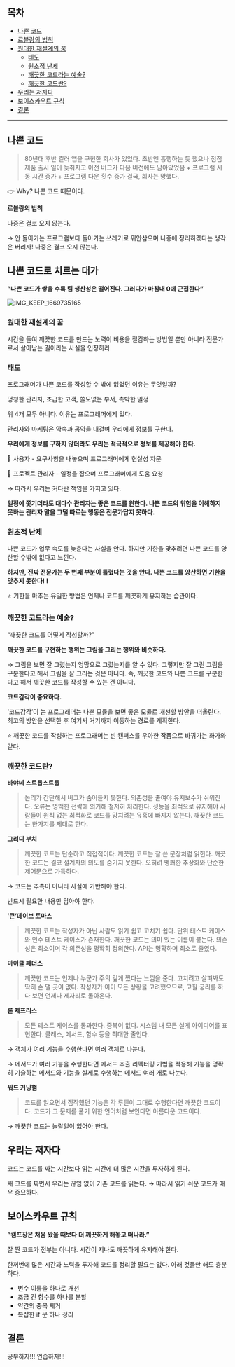 ## 목차
- [나쁜 코드](#나쁜-코드) 
- [르블랑의 법칙](#나쁜-코드로-치르는-대가)
- [원대한 재설계의 꿈](#원대한-재설계의-꿈)
    - [태도](#태도)
    - [원초적 난제](#원초적-난제)
    - [깨끗한 코드라는 예술?](#깨끗한-코드라는-예술)
    - [깨끗한 코드란?](#깨끗한-코드란)
- [우리는 저자다](#우리는-저자다)
- [보이스카우트 규칙](#보이스카우트-규칙)
- [결론](#결론)

---

## 나쁜 코드

> 80년대 후반 킬러 앱을 구현한 회사가 있었다.
초반엔 흥행하는 듯 했으나 점점 제품 출시 일이 늦춰지고 이전 버그가 다음 버전에도 남아았었음 + 프로그램 시동 시간 증가 + 프로그램 다운 횟수 증가
결국, 회사는 망했다.
> 

👉 Why? 나쁜 코드 때문이다.

**르블랑의 법칙**

나중은 결코 오지 않는다.

→ 안 돌아가는 프로그램보다 돌아가는 쓰레기로 위안삼으며 나중에 정리하겠다는 생각은 버리자! 나중은 결코 오지 않는다. 

## 나쁜 코드로 치르는 대가

**”나쁜 코드가 쌓을 수록 팀 생산성은 떨어진다. 그러다가 마침내 0에 근접한다”**

![IMG_KEEP_1669735165](https://user-images.githubusercontent.com/48826098/204582975-b2348e7c-2799-4895-93d1-a3b04164c6b6.jpg)

### 원대한 재설계의 꿈

시간을 들여 깨끗한 코드를 만드는 노력이 비용을 절감하는 방법일 뿐만 아니라 전문가로서 살아남는 길이라는 사실을 인정하라

### 태도

프로그래머가 나쁜 코드를 작성할 수 밖에 없었던 이유는 무엇일까? 

멍청한 관리자, 조급한 고객, 쓸모없는 부서, 촉박한 일정

위 4개 모두 아니다. 이유는 프로그래머에게 있다.

관리자와 마케팅은 약속과 공약을 내걸며 우리에게 정보를 구한다. 

**우리에게 정보를 구하지 않더라도 우리는 적극적으로 정보를 제공해야 한다.**

👨 사용자 - 요구사항을 내놓으며 프로그래머에게 현실성 자문

👨 프로젝트 관리자 - 일정을 잡으며 프로그래머에게 도움 요청

→ 따라서 우리는 커다란 책임을 가지고 있다.

**일정에 쫒기더라도 대다수 관리자는 좋은 코드를 원한다. 나쁜 코드의 위험을 이해하지 못하는 관리자 말을 그댈 따르는 행동은 전문가답지 못하다.**

### 원초적 난제

나쁜 코드가 업무 속도를 늦춘다는 사실을 안다. 하지만 기한을 맞추려면 나쁜 코드를 양산할 수밖에 없다고 느낀다. 

**하지만, 진짜 전문가는 두 번째 부분이 틀렸다는 것을 안다. 나쁜 코드를 양산하면 기한을 맞추지 못한다! !**

⭐ 기한을 마추는 유일한 방법은 언제나 코드를 깨끗하게 유지하는 습관이다.

### 깨끗한 코드라는 예술?

“깨끗한 코드를 어떻게 작성할까?”

**깨끗한 코드를 구현하는 행위는 그림을 그리는 행위와 비슷하다.**

→ 그림을 보면 잘 그렸는지 엉망으로 그렸는지를 알 수 있다. 그렇지만 잘 그린 그림을 구분한다고 해서 그림을 잘 그리는 것은 아니다. 
즉, 깨끗한 코드와 나쁜 코드를 구분한다고 해서 깨끗한 코드를 작성할 수 있는 건 아니다. 

**코드감각이 중요하다.**

‘코드감각’이 는 프로그래머는 나쁜 모듈을 보면 좋은 모듈로 개선할 방안을 떠올린다. 최고의 방안을 선택한 후 여기서 거기까지 이동하는 경로를 계획한다. 

⭐ 깨끗한 코드를 작성하는 프로그래머는 빈 캔퍼스를 우아한 작품으로 바꿔가는 화가와 같다.

### 깨끗한 코드란?

**바야네 스트롭스트룹**

> 논리가 간단해서 버그가 숨어들지 못한다.
의존성을 줄여야 유지보수가 쉬워진다.
오류는 명백한 전략에 의거해 철저히 처리한다.
성능을 최적으로 유지해야 사람들이 원칙 없는 최적화로 코드를 망치려는 유혹에 빠지지 않는다.
깨끗한 코드는 한가지를 제대로 한다.
> 

**그리디 부치**

> 깨끗한 코드는 단순하고 직접적이다. 
깨끗한 코드는 잘 쓴 문장처럼 읽힌다. 
깨끗한 코드는 결코 설계자의 의도를 숨기지 못한다. 
오히려 명쾌한 추상화와 단순한 제어문으로 가득하다.
> 

→ 코드는 추측이 아니라 사실에 기반해야 한다. 

반드시 필요한 내용만 담아야 한다.

**’큰’데이브 토마스**

> 깨끗한 코드는 작성자가 아닌 사람도 읽기 쉽고 고치기 쉽다.
단위 테스트 케이스와 인수 테스트 케이스가 존재한다.
깨끗한 코드는 의미 있는 이름이 붙는다.
의존성은 최소이며 각 의존성을 명확히 정의한다. 
API는 명확하며 최소로 줄였다.
> 

**마이클 페더스**

> 깨끗한 코드는 언제나 누군가 주의 깊게 짰다는 느낌을 준다.
고치려고 살펴봐도 딱히 손 댈 곳이 없다.
작성자가 이미 모든 상황을 고려했으므로, 고칠 궁리를 하다 보면 언제나 제자리로 돌아온다.
> 

**론 제프리스**

> 모든 테스트 케이스를 통과한다.
중복이 없다.
시스템 내 모든 설계 아이디어를 표현한다.
클래스, 메서드, 함수 등을 최대한 줄인다.
> 

→ 객체가 여러 기능을 수행한다면 여러 객체로 나눈다. 

→ 메서드가 여러 기능을 수행한다면 메서드 추출 리펙터링 기법을 적용해 기능을 명확히 기술하는 메서드와 기능을 실제로 수행하는 메서드 여러 개로 나눈다.

**워드 커닝햄**

> 코드를 읽으면서 짐작했던 기능은 각 루틴이 그대로 수행한다면 깨끗한 코드이다.
코드가 그 문제를 풀기 위한 언어처럼 보인다면 아름다운 코드이다.
> 

→ 깨끗한 코드는 놀랄일이 없어야 한다.

## 우리는 저자다

코드는 코드를 짜는 시간보다 읽는 시간에 더 많은 시간을 투자하게 된다.

새 코드를 짜면서 우리는 끊임 없이 기존 코드를 읽는다. → 따라서 읽기 쉬운 코드가 매우 중요하다.

## 보이스카우트 규칙

**”캠프장은 처음 왔을 때보다 더 깨끗하게 해놓고 떠나라.”**

잘 짠 코드가 전부는 아니다. 시간이 지나도 깨끗하게 유지해야 한다. 

한꺼번에 많은 시간과 노력을 투자해 코드를 정리할 필요는 없다. 아래 것들만 해도 충분하다.

- 변수 이름을 하나로 개선
- 조금 긴 함수를 하나를 분할
- 약간의 중복 제거
- 복잡한 if 문 하나 정리

## 결론

공부하자!!! 연습하자!!!
